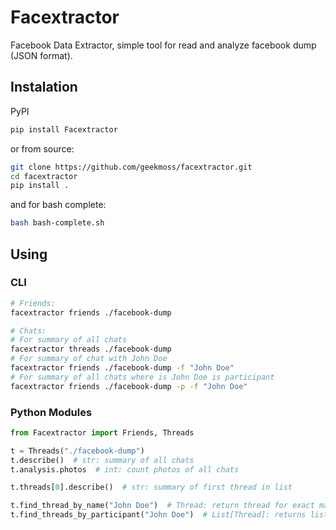 Facextractor
============

Facebook Data Extractor, simple tool for read and analyze facebook dump (JSON format).


## Instalation

PyPI
```bash
pip install Facextractor
```

or from source:

```bash
git clone https://github.com/geekmoss/facextractor.git
cd facextractor
pip install .
```

and for bash complete:

```bash
bash bash-complete.sh
```

## Using

### CLI

```bash
# Friends:
facextractor friends ./facebook-dump

# Chats:
# For summary of all chats
facextractor threads ./facebook-dump
# For summary of chat with John Doe
facextractor friends ./facebook-dump -f "John Doe"
# For summary of all chats where is John Doe is participant
facextractor friends ./facebook-dump -p -f "John Doe" 
```

### Python Modules

```python
from Facextractor import Friends, Threads

t = Threads("./facebook-dump")
t.describe()  # str: summary of all chats
t.analysis.photos  # int: count photos of all chats

t.threads[0].describe()  # str: summary of first thread in list

t.find_thread_by_name("John Doe")  # Thread: return thread for exact match
t.find_threads_by_participant("John Doe")  # List[Thread]: returns list of threads where is participant
```
